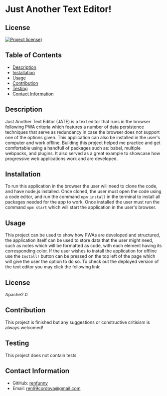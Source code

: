 # Just Another Text Editor!

## License

[![Project license](https://img.shields.io/badge/license-Apache2.0-green))](https://opensource.org/licenses/Apache-2.0)

## Table of Contents

- [Description](#description)
- [Installation](#installation)
- [Usage](#usage)
- [Contribution](#contribution)
- [Testing](#testing)
- [Contact Information](#contact-information)

## Description

Just Another Text Editor (JATE) is a text editor that runs in the browser following PWA criteria which features a number of data persistence techniques that serve as redundancy in case the browser does not support one of the options given. This application can also be installed in the user's computer and work offline. Building this project helped me practice and get comfortable using a handfull of packages such as: babel, multiple webpacks, and plugins. It also served as a great example to showcase how progressive web applications work and are developed.

## Installation

To run this application in the browser the user will need to clone the code, and have node.js installed. Once cloned, the user must open the code using a code editor, and run the command `npm install` in the terminal to install all packages needed for the app to work. Once installed the user must run the command `npm start` which will start the application in the user's browser.

## Usage

This project can be used to show how PWAs are developed and structured, the application itself can be used to store data that the user might need, such as notes which will be formatted as code, with each element having its corresponding color. If the user wishes to install the application for offline use the `Install!` button can be pressed on the top left of the page which will give the user the option to do so.
To check out the deployed version of the text editor you may click the following link:

## License

Apache2.0

## Contribution

This project is finished but any suggestions or constructive critisism is always welcomed!

## Testing

This project does not contain tests

## Contact Information

- GitHub: [renfunny](https://github.com/renfunny)
- Email: [ren99cordova@gmail.com](mailto:ren99cordova@gmail.com)

